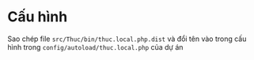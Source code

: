 # Cấu hình

Sao chép file `src/Thuc/bin/thuc.local.php.dist` và đổi tên vào trong cấu hình trong `config/autoload/thuc.local.php` của dự án
